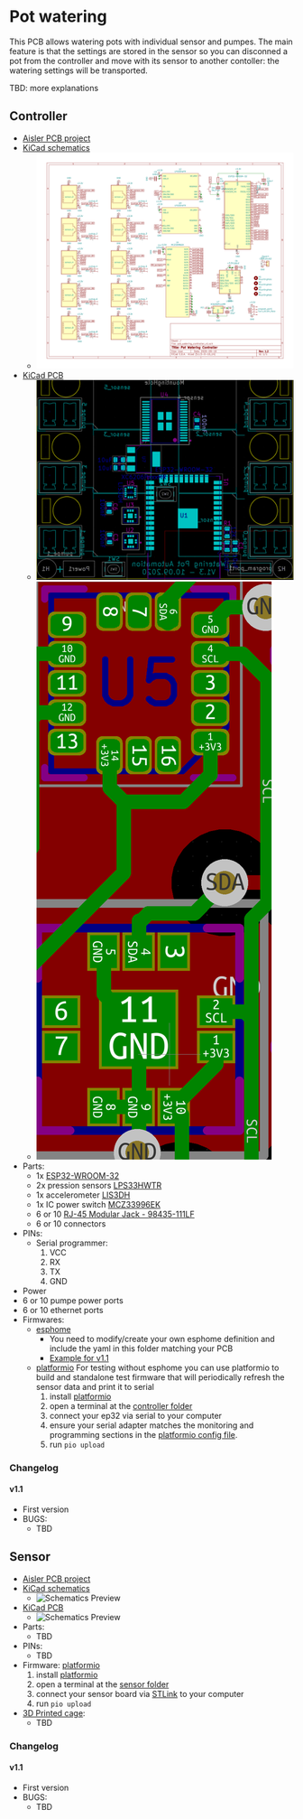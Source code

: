 # Pot watering
This PCB allows watering pots with individual sensor and pumpes. The main feature is that the settings are stored in the sensor so you can disconned a pot from the controller and move with its sensor to another contoller: the watering settings will be transported.

TBD: more explanations

## Controller

- [Aisler PCB project](https://aisler.net/p/DESISEWY)
- [KiCad schematics](controller/KiCad/pot_watering_controller_v1.sch)
  - ![Schematics Preview](pictures/controller_schematics_v1.png)
- [KiCad PCB](controller/KiCad/pot_watering_controller_v1.kicad_pcb)
  - ![PCB Bottom](pictures/controller_pcb_bottom.png)
  - ![PCB sensor pins](pictures/controller_pcb_sensor_pins.png)
- Parts:
  - 1x [ESP32-WROOM-32](https://www.espressif.com/sites/default/files/documentation/esp32-wroom-32_datasheet_en.pdf)
  - 2x pression sensors [LPS33HWTR](https://www.st.com/resource/en/datasheet/lps33hw.pdf)
  - 1x accelerometer [LIS3DH](https://www.st.com/resource/en/datasheet/cd00274221.pdf)
  - 1x IC power switch [MCZ33996EK](https://www.nxp.com/docs/en/data-sheet/MC33996.pdf)
  - 6 or 10 [RJ-45 Modular Jack - 98435-111LF](https://www.amphenol-icc.com/modular-jack-98435111lf.html)
  - 6 or 10 connectors
- PINs:
  - Serial programmer:
    1. VCC
    2. RX
    3. TX
    4. GND
 - Power
 - 6 or 10 pumpe power ports
 - 6 or 10 ethernet ports
- Firmwares:
  - [esphome](esphome.io)
    - You need to modify/create your own esphome definition and include the yaml in this folder matching your PCB
    - [Example for v1.1](../../w1-test.yaml)
  - [platformio](platformio.io) For testing without esphome you can use platformio to build and standalone test firmware that will periodically refresh the sensor data and print it to serial
    1. install [platformio](platformio.io)
    2. open a terminal at the [controller folder](controller)
    3. connect your ep32 via serial to your computer
    4. ensure your serial adapter matches the monitoring and programming sections in the [platformio config file](controller/platformio.ini).
    5. run `pio upload`

### Changelog

#### v1.1
  - First version
  - BUGS:
    - TBD


## Sensor
- [Aisler PCB project](https://aisler.net/p/HRCGITXS)
- [KiCad schematics](sensor/KiCad/SoilSensor_spi.sch)
  - ![Schematics Preview](TBD)
- [KiCad PCB](sensor/KiCad/SoilSensor_spi.kicad_pcb)
  - ![Schematics Preview](TBD)
- Parts:
  - TBD
- PINs:
  - TBD
- Firmware: [platformio](platformio.io)
  1. install [platformio](platformio.io)
  1. open a terminal at the [sensor folder](sensor)
  2. connect your sensor board via [STLink](https://www.st.com/en/development-tools/st-link-v2.html) to your computer
  3. run `pio upload`
- [3D Printed cage](cages):
  - TBD

### Changelog

#### v1.1
  - First version
  - BUGS:
    - TBD

